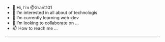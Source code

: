 - 👋 Hi, I’m @Grant101
- 👀 I’m interested in all about of technologis
- 🌱 I’m currently learning web-dev
- 💞️ I’m looking to collaborate on ...
- 📫 How to reach me ...

<!---
Grant101/Grant101 is a ✨ special ✨ repository because its `README.md` (this file) appears on your GitHub profile.
You can click the Preview link to take a look at your changes.
--->
-----------------------------------------------------------------------------------------------------------------------------------------------------------------------------------
